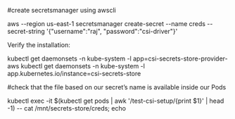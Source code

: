  #create secretsmanager using awscli
 
 aws --region us-east-1 secretsmanager create-secret --name creds --secret-string '{"username":"raj", "password":"csi-driver"}'
 
Verify the installation:

kubectl get daemonsets -n kube-system -l app=csi-secrets-store-provider-aws
kubectl get daemonsets -n kube-system -l app.kubernetes.io/instance=csi-secrets-store



 #check that the file based on our secret’s name is available inside our Pods

kubectl exec -it $(kubectl get pods | awk '/test-csi-setup/{print $1}' | head -1) -- cat /mnt/secrets-store/creds; echo